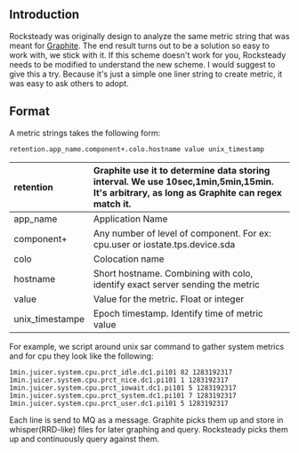 ## Introduction ##

Rocksteady was originally design to analyze the same metric string that was meant for [Graphite](http://graphite.wikidot.com/).  The end result turns out to be a solution so easy to work with, we stick with it.  If this scheme doesn't work for you, Rocksteady needs to be modified to understand the new scheme.  I would suggest to give this a try.  Because it's just a simple one liner string to create metric, it was easy to ask others to adopt.


## Format ##

A metric strings takes the following form:
```
retention.app_name.component+.colo.hostname value unix_timestamp
```

|retention|Graphite use it to determine data storing interval.  We use 10sec,1min,5min,15min.  It's arbitrary, as long as Graphite can regex match it.|
|:--------|:------------------------------------------------------------------------------------------------------------------------------------------|
|app\_name|Application Name                                                                                                                           |
|component+|Any number of level of component.  For ex: cpu.user or iostate.tps.device.sda                                                              |
|colo     |Colocation name                                                                                                                            |
|hostname |Short hostname.  Combining with colo, identify exact server sending the metric                                                             |
|value    |Value for the metric.  Float or integer                                                                                                    |
|unix\_timestampe|Epoch timestamp.  Identify time of metric value                                                                                            |

For example, we script around unix sar command to gather system metrics and for cpu they look like the following:

```
1min.juicer.system.cpu.prct_idle.dc1.pi101 82 1283192317
1min.juicer.system.cpu.prct_nice.dc1.pi101 1 1283192317
1min.juicer.system.cpu.prct_iowait.dc1.pi101 5 1283192317
1min.juicer.system.cpu.prct_system.dc1.pi101 7 1283192317
1min.juicer.system.cpu.prct_user.dc1.pi101 5 1283192317
```

Each line is send to MQ as a message.  Graphite picks them up and store in whisper(RRD-like) files for later graphing and query.  Rocksteady picks them up and continuously query against them.